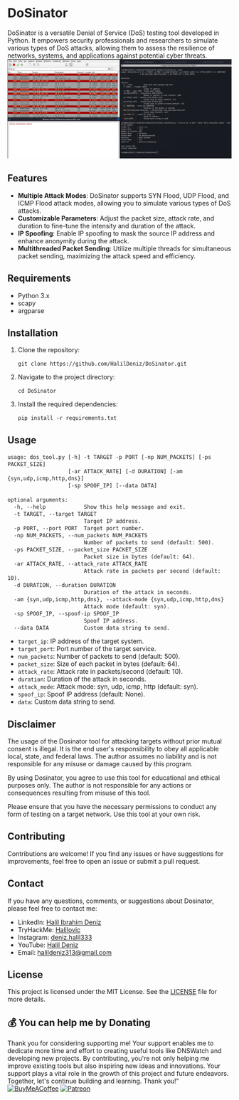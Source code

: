 # DoSinator
DoSinator is a versatile Denial of Service (DoS) testing tool developed in Python. It empowers security professionals and researchers to simulate various types of DoS attacks, allowing them to assess the resilience of networks, systems, and applications against potential cyber threats.
<img src="source/dosinator.png">



## Features

- **Multiple Attack Modes**: DoSinator supports SYN Flood, UDP Flood, and ICMP Flood attack modes, allowing you to simulate various types of DoS attacks.
- **Customizable Parameters**: Adjust the packet size, attack rate, and duration to fine-tune the intensity and duration of the attack.
- **IP Spoofing**: Enable IP spoofing to mask the source IP address and enhance anonymity during the attack.
- **Multithreaded Packet Sending**: Utilize multiple threads for simultaneous packet sending, maximizing the attack speed and efficiency.

## Requirements

- Python 3.x
- scapy
- argparse

## Installation

1. Clone the repository:

   ```shell
   git clone https://github.com/HalilDeniz/DoSinator.git
   ```

2. Navigate to the project directory:

   ```shell
   cd DoSinator
   ```

3. Install the required dependencies:

   ```shell
   pip install -r requirements.txt
   ```

## Usage

```shell
usage: dos_tool.py [-h] -t TARGET -p PORT [-np NUM_PACKETS] [-ps PACKET_SIZE]
                   [-ar ATTACK_RATE] [-d DURATION] [-am {syn,udp,icmp,http,dns}]
                   [-sp SPOOF_IP] [--data DATA]

optional arguments:
  -h, --help            Show this help message and exit.
  -t TARGET, --target TARGET
                        Target IP address.
  -p PORT, --port PORT  Target port number.
  -np NUM_PACKETS, --num_packets NUM_PACKETS
                        Number of packets to send (default: 500).
  -ps PACKET_SIZE, --packet_size PACKET_SIZE
                        Packet size in bytes (default: 64).
  -ar ATTACK_RATE, --attack_rate ATTACK_RATE
                        Attack rate in packets per second (default: 10).
  -d DURATION, --duration DURATION
                        Duration of the attack in seconds.
  -am {syn,udp,icmp,http,dns}, --attack-mode {syn,udp,icmp,http,dns}
                        Attack mode (default: syn).
  -sp SPOOF_IP, --spoof-ip SPOOF_IP
                        Spoof IP address.
  --data DATA           Custom data string to send.
```

- `target_ip`: IP address of the target system.
- `target_port`: Port number of the target service.
- `num_packets`: Number of packets to send (default: 500).
- `packet_size`: Size of each packet in bytes (default: 64).
- `attack_rate`: Attack rate in packets/second (default: 10).
- `duration`: Duration of the attack in seconds.
- `attack_mode`: Attack mode: syn, udp, icmp, http (default: syn).
- `spoof_ip`: Spoof IP address (default: None).
- `data`: Custom data string to send.

## Disclaimer

The usage of the Dosinator tool for attacking targets without prior mutual consent is illegal. It is the end user's responsibility to obey all applicable local, state, and federal laws. The author assumes no liability and is not responsible for any misuse or damage caused by this program.

By using Dosinator, you agree to use this tool for educational and ethical purposes only. The author is not responsible for any actions or consequences resulting from misuse of this tool.

Please ensure that you have the necessary permissions to conduct any form of testing on a target network. Use this tool at your own risk.


## Contributing

Contributions are welcome! If you find any issues or have suggestions for improvements, feel free to open an issue or submit a pull request.

## Contact

If you have any questions, comments, or suggestions about Dosinator, please feel free to contact me:

- LinkedIn: [Halil Ibrahim Deniz](https://www.linkedin.com/in/halil-ibrahim-deniz/)
- TryHackMe: [Halilovic](https://tryhackme.com/p/halilovic)
- Instagram: [deniz.halil333](https://www.instagram.com/deniz.halil333/)
- YouTube: [Halil Deniz](https://www.youtube.com/c/HalilDeniz)
- Email: halildeniz313@gmail.com


## License
This project is licensed under the MIT License. See the [LICENSE](LICENSE) file for more details.

## 💰 You can help me by Donating
  Thank you for considering supporting me! Your support enables me to dedicate more time and effort to creating useful tools like DNSWatch and developing new projects. By contributing, you're not only helping me improve existing tools but also inspiring new ideas and innovations. Your support plays a vital role in the growth of this project and future endeavors. Together, let's continue building and learning. Thank you!"<br>
  [![BuyMeACoffee](https://img.shields.io/badge/Buy%20Me%20a%20Coffee-ffdd00?style=for-the-badge&logo=buy-me-a-coffee&logoColor=black)](https://buymeacoffee.com/halildeniz) 
  [![Patreon](https://img.shields.io/badge/Patreon-F96854?style=for-the-badge&logo=patreon&logoColor=white)](https://patreon.com/denizhalil) 

  
